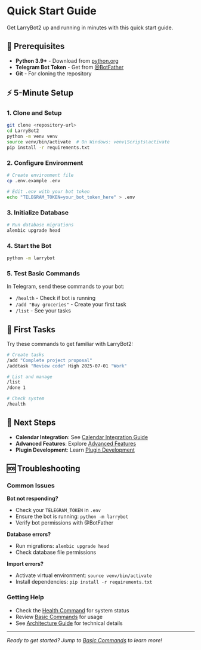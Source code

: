 # Quick Start Guide

Get LarryBot2 up and running in minutes with this quick start guide.

## 🚀 Prerequisites

- **Python 3.9+** - Download from [python.org](https://python.org)
- **Telegram Bot Token** - Get from [@BotFather](https://t.me/BotFather)
- **Git** - For cloning the repository

## ⚡ 5-Minute Setup

### 1. Clone and Setup
```bash
git clone <repository-url>
cd LarryBot2
python -m venv venv
source venv/bin/activate  # On Windows: venv\Scripts\activate
pip install -r requirements.txt
```

### 2. Configure Environment
```bash
# Create environment file
cp .env.example .env

# Edit .env with your bot token
echo "TELEGRAM_TOKEN=your_bot_token_here" > .env
```

### 3. Initialize Database
```bash
# Run database migrations
alembic upgrade head
```

### 4. Start the Bot
```bash
python -m larrybot
```

### 5. Test Basic Commands
In Telegram, send these commands to your bot:
- `/health` - Check if bot is running
- `/add "Buy groceries"` - Create your first task
- `/list` - See your tasks

## 🎯 First Tasks

Try these commands to get familiar with LarryBot2:

```bash
# Create tasks
/add "Complete project proposal"
/addtask "Review code" High 2025-07-01 "Work"

# List and manage
/list
/done 1

# Check system
/health
```

## 🔧 Next Steps

- **Calendar Integration**: See [Calendar Integration Guide](../user-guide/calendar-integration.md)
- **Advanced Features**: Explore [Advanced Features](../user-guide/advanced-features.md)
- **Plugin Development**: Learn [Plugin Development](../developer-guide/plugin-development.md)

## 🆘 Troubleshooting

### Common Issues

**Bot not responding?**
- Check your `TELEGRAM_TOKEN` in `.env`
- Ensure the bot is running: `python -m larrybot`
- Verify bot permissions with @BotFather

**Database errors?**
- Run migrations: `alembic upgrade head`
- Check database file permissions

**Import errors?**
- Activate virtual environment: `source venv/bin/activate`
- Install dependencies: `pip install -r requirements.txt`

### Getting Help

- Check the [Health Command](../user-guide/basic-commands.md#health-commands) for system status
- Review [Basic Commands](../user-guide/basic-commands.md) for usage
- See [Architecture Guide](../developer-guide/architecture.md) for technical details

---

*Ready to get started? Jump to [Basic Commands](../user-guide/basic-commands.md) to learn more!* 